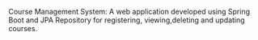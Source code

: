 
Course Management System: A web application developed using Spring Boot and JPA Repository for registering, viewing,deleting and updating courses.
